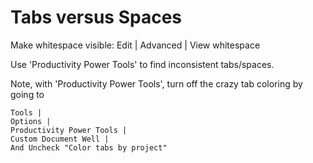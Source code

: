 ﻿# Tabs versus Spaces

Make whitespace visible: Edit | Advanced | View whitespace

Use 'Productivity Power Tools' to find inconsistent tabs/spaces.

Note, with 'Productivity Power Tools', turn off the crazy tab coloring by going to

    Tools |
    Options |
    Productivity Power Tools |
    Custom Document Well |
    And Uncheck "Color tabs by project"